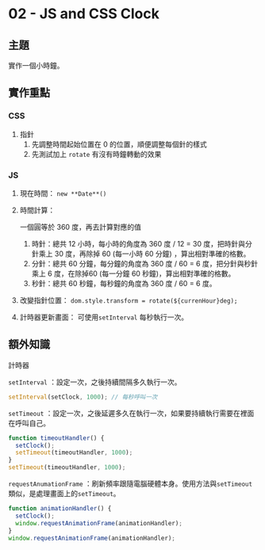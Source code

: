 # 02 - JS and CSS Clock

## 主題

實作一個小時鐘。

## 實作重點

### CSS

1. 指針
    1. 先調整時間起始位置在 0 的位置，順便調整每個針的樣式
    2. 先測試加上 `rotate` 有沒有時鐘轉動的效果

### JS

1. 現在時間： `new **Date**()`
2. 時間計算：
    
    一個圓等於 360 度，再去計算對應的值
    
    1. 時針：總共 12 小時，每小時的角度為 360 度 / 12 = 30 度，把時針與分針乘上 30 度，再除掉 60 (每一小時 60 分鐘) ，算出相對準確的格數。
    2. 分針：總共 60 分鐘，每分鐘的角度為 360 度 / 60 = 6 度，把分針與秒針乘上 6 度，在除掉60 (每一分鐘 60 秒鐘)，算出相對準確的格數。
    3. 秒針：總共 60 秒鐘，每秒鐘的角度為 360 度 / 60 = 6 度。
3. 改變指針位置： `dom.style.transform = rotate(${currenHour}deg);`
4. 計時器更新畫面： 可使用`setInterval` 每秒執行一次。

## 額外知識

計時器

 `setInterval` ：設定一次，之後持續間隔多久執行一次。

```jsx
setInterval(setClock, 1000); // 每秒呼叫一次
```

 `setTimeout` ：設定一次，之後延遲多久在執行一次，如果要持續執行需要在裡面在呼叫自己。

```jsx
function timeoutHandler() {
  setClock();
  setTimeout(timeoutHandler, 1000);
}
setTimeout(timeoutHandler, 1000);
```
`requestAnumationFrame` ：刷新頻率跟隨電腦硬體本身。使用方法與`setTimeout` 類似，是處理畫面上的`setTimeout`。

```jsx
function animationHandler() {
  setClock();
  window.requestAnimationFrame(animationHandler);
}
window.requestAnimationFrame(animationHandler);
```